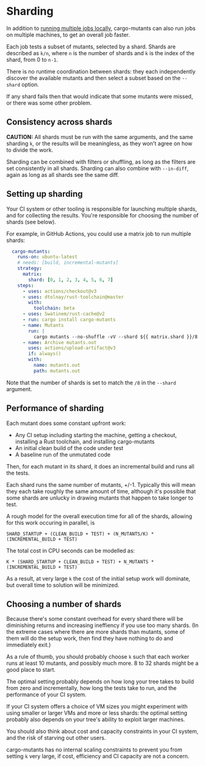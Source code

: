 # Sharding

In addition to [running multiple jobs locally](parallelism.md), cargo-mutants can also run jobs on multiple machines, to get an overall job faster.

Each job tests a subset of mutants, selected by a shard. Shards are described as `k/n`, where `n` is the number of shards and `k` is the index of the shard, from 0 to `n-1`.

There is no runtime coordination between shards: they each independently discover the available mutants and then select a subset based on the `--shard` option.

If any shard fails then that would indicate that some mutants were missed, or there was some other problem.

## Consistency across shards

**CAUTION:**
All shards must be run with the same arguments, and the same sharding `k`, or the results will be meaningless, as they won't agree on how to divide the work.

Sharding can be combined with filters or shuffling, as long as the filters are set consistently in all shards. Sharding can also combine with `--in-diff`, again as long as all shards see the same diff.

## Setting up sharding

Your CI system or other tooling is responsible for launching multiple shards, and for collecting the results. You're responsible for choosing the number of shards (see below).

For example, in GitHub Actions, you could use a matrix job to run multiple shards:

```yaml
  cargo-mutants:
    runs-on: ubuntu-latest
    # needs: [build, incremental-mutants]
    strategy:
      matrix:
        shard: [0, 1, 2, 3, 4, 5, 6, 7]
    steps:
      - uses: actions/checkout@v3
      - uses: dtolnay/rust-toolchain@master
        with:
          toolchain: beta
      - uses: Swatinem/rust-cache@v2
      - run: cargo install cargo-mutants
      - name: Mutants
        run: |
          cargo mutants --no-shuffle -vV --shard ${{ matrix.shard }}/8
      - name: Archive mutants.out
        uses: actions/upload-artifact@v3
        if: always()
        with:
          name: mutants.out
          path: mutants.out
```

Note that the number of shards is set to match the `/8` in the `--shard` argument.

## Performance of sharding

Each mutant does some constant upfront work:

* Any CI setup including starting the machine, getting a checkout, installing a Rust toolchain, and installing cargo-mutants
* An initial clean build of the code under test
* A baseline run of the unmutated code

Then, for each mutant in its shard, it does an incremental build and runs all the tests.

Each shard runs the same number of mutants, +/-1. Typically this will mean they each take roughly the same amount of time, although it's possible that some shards are unlucky in drawing mutants that happen to take longer to test.

A rough model for the overall execution time for all of the shards, allowing for this work occuring in parallel, is

```raw
SHARD_STARTUP + (CLEAN_BUILD + TEST) + (N_MUTANTS/K) * (INCREMENTAL_BUILD + TEST)
```

The total cost in CPU seconds can be modelled as:

```raw
K * (SHARD_STARTUP + CLEAN_BUILD + TEST) + N_MUTANTS * (INCREMENTAL_BUILD + TEST)
```

As a result, at very large `k` the cost of the initial setup work will dominate, but overall time to solution will be minimized.

## Choosing a number of shards

Because there's some constant overhead for every shard there will be diminishing returns and increasing ineffiency if you use too many shards. (In the extreme cases where there are more shards than mutants, some of them will do the setup work, then find they have nothing to do and immediately exit.)

As a rule of thumb, you should probably choose `k` such that each worker runs at least 10 mutants, and possibly much more. 8 to 32 shards might be a good place to start.

The optimal setting probably depends on how long your tree takes to build from zero and incrementally, how long the tests take to run, and the performance of your CI system.

If your CI system offers a choice of VM sizes you might experiment with using smaller or larger VMs and more or less shards: the optimal setting probably also depends on your tree's ability to exploit larger machines.

You should also think about cost and capacity constraints in your CI system, and the risk of starving out other users.

cargo-mutants has no internal scaling constraints to prevent you from setting `k` very large, if cost, efficiency and CI capacity are not a concern.
